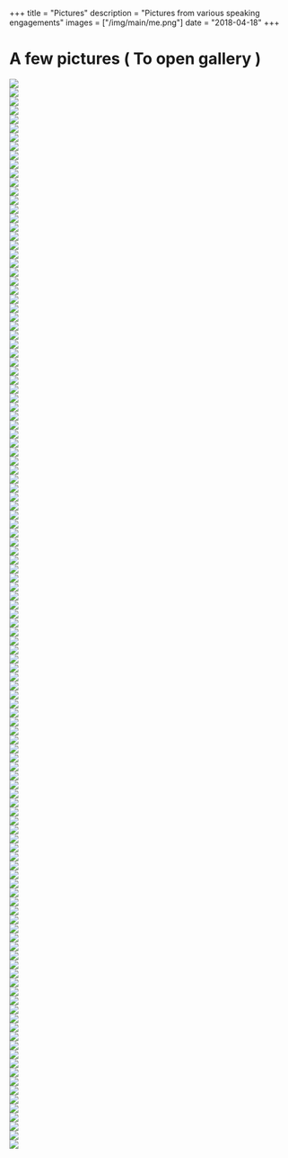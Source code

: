 +++
title = "Pictures"
description = "Pictures from various speaking engagements"
images = ["/img/main/me.png"]
date = "2018-04-18"
+++

# A few pictures ( <i class="fa fa-hand-pointer-o" aria-hidden="true"></i> To open gallery )

<div id='gallery'>
    <a href='/img/2017/04/all-the-things.jpg'>
        <img src='/img/2017/04/all-the-things.jpg' />
        <div class='caption'><i class='fa fa-search icon'></i></div>
    </a>
    <a href='/img/2017/04/an-mvp.jpg'>
        <img src='/img/2017/04/an-mvp.jpg' />
        <div class='caption'><i class='fa fa-search icon'></i></div>
    </a>
    <a href='/img/2017/04/arthur.jpg'>
        <img src='/img/2017/04/arthur.jpg' />
        <div class='caption'><i class='fa fa-search icon'></i></div>
    </a>
    <a href='/img/2017/04/beard.jpg'>
        <img src='/img/2017/04/beard.jpg' />
        <div class='caption'><i class='fa fa-search icon'></i></div>
    </a>
    <a href='/img/2017/04/belgrade-1.jpg'>
        <img src='/img/2017/04/belgrade-1.jpg' />
        <div class='caption'><i class='fa fa-search icon'></i></div>
    </a>
    <a href='/img/2017/04/belgrade-2.jpg'>
        <img src='/img/2017/04/belgrade-2.jpg' />
        <div class='caption'><i class='fa fa-search icon'></i></div>
    </a>
    <a href='/img/2017/04/belgrade-3.jpg'>
        <img src='/img/2017/04/belgrade-3.jpg' />
        <div class='caption'><i class='fa fa-search icon'></i></div>
    </a>
    <a href='/img/2017/04/belgrade-4.jpg'>
        <img src='/img/2017/04/belgrade-4.jpg' />
        <div class='caption'><i class='fa fa-search icon'></i></div>
    </a>
    <a href='/img/2017/04/belgrade-5.jpg'>
        <img src='/img/2017/04/belgrade-5.jpg' />
        <div class='caption'><i class='fa fa-search icon'></i></div>
    </a>
    <a href='/img/2017/04/belgrade-intro.jpg'>
        <img src='/img/2017/04/belgrade-intro.jpg' />
        <div class='caption'><i class='fa fa-search icon'></i></div>
    </a>
    <a href='/img/2017/04/bowling.jpg'>
        <img src='/img/2017/04/bowling.jpg' />
        <div class='caption'><i class='fa fa-search icon'></i></div>
    </a>
    <a href='/img/2017/04/ccc.jpg'>
        <img src='/img/2017/04/ccc.jpg' />
        <div class='caption'><i class='fa fa-search icon'></i></div>
    </a>
    <a href='/img/2017/04/ccc-demo.jpg'>
        <img src='/img/2017/04/ccc-demo.jpg' />
        <div class='caption'><i class='fa fa-search icon'></i></div>
    </a>
    <a href='/img/2017/04/ccc-intro.jpg'>
        <img src='/img/2017/04/ccc-intro.jpg' />
        <div class='caption'><i class='fa fa-search icon'></i></div>
    </a>
    <a href='/img/2017/04/cccode-0.JPG'>
        <img src='/img/2017/04/cccode-0.JPG' />
        <div class='caption'><i class='fa fa-search icon'></i></div>
    </a>
    <a href='/img/2017/04/cccode-1.JPG'>
        <img src='/img/2017/04/cccode-1.JPG' />
        <div class='caption'><i class='fa fa-search icon'></i></div>
    </a>
    <a href='/img/2017/04/cccode-2.JPG'>
        <img src='/img/2017/04/cccode-2.JPG' />
        <div class='caption'><i class='fa fa-search icon'></i></div>
    </a>
    <a href='/img/2017/04/cccode-3.JPG'>
        <img src='/img/2017/04/cccode-3.JPG' />
        <div class='caption'><i class='fa fa-search icon'></i></div>
    </a>
    <a href='/img/2017/04/cccode-4.jpg'>
        <img src='/img/2017/04/cccode-4.jpg' />
        <div class='caption'><i class='fa fa-search icon'></i></div>
    </a>
    <a href='/img/2017/04/cccode-5.jpg'>
        <img src='/img/2017/04/cccode-5.jpg' />
        <div class='caption'><i class='fa fa-search icon'></i></div>
    </a>
    <a href='/img/2017/04/cccode-6.jpg'>
        <img src='/img/2017/04/cccode-6.jpg' />
        <div class='caption'><i class='fa fa-search icon'></i></div>
    </a>
    <a href='/img/2017/04/ccc-typescript.jpg'>
        <img src='/img/2017/04/ccc-typescript.jpg' />
        <div class='caption'><i class='fa fa-search icon'></i></div>
    </a>
    <a href='/img/2017/04/chi-coder-conf.jpg'>
        <img src='/img/2017/04/chi-coder-conf.jpg' />
        <div class='caption'><i class='fa fa-search icon'></i></div>
    </a>
    <a href='/img/2017/04/chi-coder-conf-2.jpg'>
        <img src='/img/2017/04/chi-coder-conf-2.jpg' />
        <div class='caption'><i class='fa fa-search icon'></i></div>
    </a>
    <a href='/img/2017/04/chi-js.jpg'>
        <img src='/img/2017/04/chi-js.jpg' />
        <div class='caption'><i class='fa fa-search icon'></i></div>
    </a>
    <a href='/img/2017/04/chi-js-2.jpg'>
        <img src='/img/2017/04/chi-js-2.jpg' />
        <div class='caption'><i class='fa fa-search icon'></i></div>
    </a>
    <a href='/img/2017/04/close-up.jpg'>
        <img src='/img/2017/04/close-up.jpg' />
        <div class='caption'><i class='fa fa-search icon'></i></div>
    </a>
    <a href='/img/2017/04/conferences.jpg'>
        <img src='/img/2017/04/conferences.jpg' />
        <div class='caption'><i class='fa fa-search icon'></i></div>
    </a>
    <a href='/img/2017/04/core-4.jpg'>
        <img src='/img/2017/04/core-4.jpg' />
        <div class='caption'><i class='fa fa-search icon'></i></div>
    </a>
    <a href='/img/2017/04/damien.jpg'>
        <img src='/img/2017/04/damien.jpg' />
        <div class='caption'><i class='fa fa-search icon'></i></div>
    </a>
    <a href='/img/2017/04/dev-up-1.jpg'>
        <img src='/img/2017/04/dev-up-1.jpg' />
        <div class='caption'><i class='fa fa-search icon'></i></div>
    </a>
    <a href='/img/2017/04/dev-up-18-0.jpg'>
        <img src='/img/2017/04/dev-up-18-0.jpg' />
        <div class='caption'><i class='fa fa-search icon'></i></div>
    </a>
    <a href='/img/2017/04/dev-up-18-1.jpg'>
        <img src='/img/2017/04/dev-up-18-1.jpg' />
        <div class='caption'><i class='fa fa-search icon'></i></div>
    </a>
    <a href='/img/2017/04/dev-up-18-2.jpg'>
        <img src='/img/2017/04/dev-up-18-2.jpg' />
        <div class='caption'><i class='fa fa-search icon'></i></div>
    </a>
    <a href='/img/2017/04/dev-up-18-3.jpg'>
        <img src='/img/2017/04/dev-up-18-3.jpg' />
        <div class='caption'><i class='fa fa-search icon'></i></div>
    </a>
    <a href='/img/2017/04/dev-up-18-4.JPG'>
        <img src='/img/2017/04/dev-up-18-4.JPG' />
        <div class='caption'><i class='fa fa-search icon'></i></div>
    </a>
    <a href='/img/2017/04/dope.jpg'>
        <img src='/img/2017/04/dope.jpg' />
        <div class='caption'><i class='fa fa-search icon'></i></div>
    </a>
    <a href='/img/2017/04/dot.net.jpg'>
        <img src='/img/2017/04/dot.net.jpg' />
        <div class='caption'><i class='fa fa-search icon'></i></div>
    </a>
    <a href='/img/2017/04/dot.net-1.jpg'>
        <img src='/img/2017/04/dot.net-1.jpg' />
        <div class='caption'><i class='fa fa-search icon'></i></div>
    </a>
    <a href='/img/2017/04/driving.jpg'>
        <img src='/img/2017/04/driving.jpg' />
        <div class='caption'><i class='fa fa-search icon'></i></div>
    </a>
    <a href='/img/2017/04/friends.jpg'>
        <img src='/img/2017/04/friends.jpg' />
        <div class='caption'><i class='fa fa-search icon'></i></div>
    </a>
    <a href='/img/2017/04/friends-2.jpg'>
        <img src='/img/2017/04/friends-2.jpg' />
        <div class='caption'><i class='fa fa-search icon'></i></div>
    </a>
    <a href='/img/2017/04/friends-3.png'>
        <img src='/img/2017/04/friends-3.png' />
        <div class='caption'><i class='fa fa-search icon'></i></div>
    </a>
    <a href='/img/2017/04/friends-4.jpg'>
        <img src='/img/2017/04/friends-4.jpg' />
        <div class='caption'><i class='fa fa-search icon'></i></div>
    </a>
    <a href='/img/2017/04/giard.jpg'>
        <img src='/img/2017/04/giard.jpg' />
        <div class='caption'><i class='fa fa-search icon'></i></div>
    </a>
    <a href='/img/2017/04/group-syntax.jpg'>
        <img src='/img/2017/04/group-syntax.jpg' />
        <div class='caption'><i class='fa fa-search icon'></i></div>
    </a>
    <a href='/img/2017/04/hello-world.jpg'>
        <img src='/img/2017/04/hello-world.jpg' />
        <div class='caption'><i class='fa fa-search icon'></i></div>
    </a>
    <a href='/img/2017/04/indy-code.jpg'>
        <img src='/img/2017/04/indy-code.jpg' />
        <div class='caption'><i class='fa fa-search icon'></i></div>
    </a>
    <a href='/img/2017/04/ink.jpg'>
        <img src='/img/2017/04/ink.jpg' />
        <div class='caption'><i class='fa fa-search icon'></i></div>
    </a>
    <a href='/img/2017/04/jon.jpg'>
        <img src='/img/2017/04/jon.jpg' />
        <div class='caption'><i class='fa fa-search icon'></i></div>
    </a>
    <a href='/img/2017/04/jon-and-i.jpg'>
        <img src='/img/2017/04/jon-and-i.jpg' />
        <div class='caption'><i class='fa fa-search icon'></i></div>
    </a>
    <a href='/img/2017/04/jon-and-jeff.jpg'>
        <img src='/img/2017/04/jon-and-jeff.jpg' />
        <div class='caption'><i class='fa fa-search icon'></i></div>
    </a>
    <a href='/img/2017/04/lance.jpg'>
        <img src='/img/2017/04/lance.jpg' />
        <div class='caption'><i class='fa fa-search icon'></i></div>
    </a>
    <a href='/img/2017/04/launch-event.jpg'>
        <img src='/img/2017/04/launch-event.jpg' />
        <div class='caption'><i class='fa fa-search icon'></i></div>
    </a>
    <a href='/img/2017/04/machine.jpg'>
        <img src='/img/2017/04/machine.jpg' />
        <div class='caption'><i class='fa fa-search icon'></i></div>
    </a>
    <a href='/img/2017/04/mads.jpg'>
        <img src='/img/2017/04/mads.jpg' />
        <div class='caption'><i class='fa fa-search icon'></i></div>
    </a>
    <a href='/img/2017/04/mads-and-dnc.jpg'>
        <img src='/img/2017/04/mads-and-dnc.jpg' />
        <div class='caption'><i class='fa fa-search icon'></i></div>
    </a>
    <a href='/img/2017/04/maria.jpg'>
        <img src='/img/2017/04/maria.jpg' />
        <div class='caption'><i class='fa fa-search icon'></i></div>
    </a>
    <a href='/img/2017/04/maria-1.jpg'>
        <img src='/img/2017/04/maria-1.jpg' />
        <div class='caption'><i class='fa fa-search icon'></i></div>
    </a>
    <a href='/img/2017/04/media.jpg'>
        <img src='/img/2017/04/media.jpg' />
        <div class='caption'><i class='fa fa-search icon'></i></div>
    </a>
    <a href='/img/2017/04/meet-ii-0.jpg'>
        <img src='/img/2017/04/meet-ii-0.jpg' />
        <div class='caption'><i class='fa fa-search icon'></i></div>
    </a>
    <a href='/img/2017/04/meet-ii-1.jpg'>
        <img src='/img/2017/04/meet-ii-1.jpg' />
        <div class='caption'><i class='fa fa-search icon'></i></div>
    </a>
    <a href='/img/2017/04/meet-ii-2.jpg'>
        <img src='/img/2017/04/meet-ii-2.jpg' />
        <div class='caption'><i class='fa fa-search icon'></i></div>
    </a>
    <a href='/img/2017/04/meet-ii-3.jpg'>
        <img src='/img/2017/04/meet-ii-3.jpg' />
        <div class='caption'><i class='fa fa-search icon'></i></div>
    </a>
    <a href='/img/2017/04/meet-ii-5.jpg'>
        <img src='/img/2017/04/meet-ii-5.jpg' />
        <div class='caption'><i class='fa fa-search icon'></i></div>
    </a>
    <a href='/img/2017/04/meet-ii-6.jpg'>
        <img src='/img/2017/04/meet-ii-6.jpg' />
        <div class='caption'><i class='fa fa-search icon'></i></div>
    </a>
    <a href='/img/2017/04/meet-the-meetups.jpg'>
        <img src='/img/2017/04/meet-the-meetups.jpg' />
        <div class='caption'><i class='fa fa-search icon'></i></div>
    </a>
    <a href='/img/2017/04/meet-the-meetups-1.jpg'>
        <img src='/img/2017/04/meet-the-meetups-1.jpg' />
        <div class='caption'><i class='fa fa-search icon'></i></div>
    </a>
    <a href='/img/2017/04/meet-the-meetups-2.jpg'>
        <img src='/img/2017/04/meet-the-meetups-2.jpg' />
        <div class='caption'><i class='fa fa-search icon'></i></div>
    </a>
    <a href='/img/2017/04/meet-the-meetups-3.jpg'>
        <img src='/img/2017/04/meet-the-meetups-3.jpg' />
        <div class='caption'><i class='fa fa-search icon'></i></div>
    </a>
    <a href='/img/2017/04/meet-the-meetups-4.jpg'>
        <img src='/img/2017/04/meet-the-meetups-4.jpg' />
        <div class='caption'><i class='fa fa-search icon'></i></div>
    </a>
    <a href='/img/2017/04/metea-conf.jpg'>
        <img src='/img/2017/04/metea-conf.jpg' />
        <div class='caption'><i class='fa fa-search icon'></i></div>
    </a>
    <a href='/img/2017/04/microsoft.jpg'>
        <img src='/img/2017/04/microsoft.jpg' />
        <div class='caption'><i class='fa fa-search icon'></i></div>
    </a>
    <a href='/img/2017/04/mke-dot-net.jpg'>
        <img src='/img/2017/04/mke-dot-net.jpg' />
        <div class='caption'><i class='fa fa-search icon'></i></div>
    </a>
    <a href='/img/2017/04/mke-dot-net-1.jpg'>
        <img src='/img/2017/04/mke-dot-net-1.jpg' />
        <div class='caption'><i class='fa fa-search icon'></i></div>
    </a>
    <a href='/img/2017/04/mke-dot-net-2.jpg'>
        <img src='/img/2017/04/mke-dot-net-2.jpg' />
        <div class='caption'><i class='fa fa-search icon'></i></div>
    </a>
    <a href='/img/2017/04/mke-dot-net-3.jpg'>
        <img src='/img/2017/04/mke-dot-net-3.jpg' />
        <div class='caption'><i class='fa fa-search icon'></i></div>
    </a>
    <a href='/img/2017/04/mke-js.jpg'>
        <img src='/img/2017/04/mke-js.jpg' />
        <div class='caption'><i class='fa fa-search icon'></i></div>
    </a>
    <a href='/img/2017/04/ms-classic.jpg'>
        <img src='/img/2017/04/ms-classic.jpg' />
        <div class='caption'><i class='fa fa-search icon'></i></div>
    </a>
    <a href='/img/2017/04/mvp.jpg'>
        <img src='/img/2017/04/mvp.jpg' />
        <div class='caption'><i class='fa fa-search icon'></i></div>
    </a>
    <a href='/img/2017/04/mvp-2.jpg'>
        <img src='/img/2017/04/mvp-2.jpg' />
        <div class='caption'><i class='fa fa-search icon'></i></div>
    </a>
    <a href='/img/2017/04/mvp-3.jpg'>
        <img src='/img/2017/04/mvp-3.jpg' />
        <div class='caption'><i class='fa fa-search icon'></i></div>
    </a>
    <a href='/img/2017/04/mvp-4.jpg'>
        <img src='/img/2017/04/mvp-4.jpg' />
        <div class='caption'><i class='fa fa-search icon'></i></div>
    </a>
    <a href='/img/2017/04/mvp-5.jpg'>
        <img src='/img/2017/04/mvp-5.jpg' />
        <div class='caption'><i class='fa fa-search icon'></i></div>
    </a>
    <a href='/img/2017/04/mvp-branded.jpg'>
        <img src='/img/2017/04/mvp-branded.jpg' />
        <div class='caption'><i class='fa fa-search icon'></i></div>
    </a>
    <a href='/img/2017/04/mvp-summit.jpg'>
        <img src='/img/2017/04/mvp-summit.jpg' />
        <div class='caption'><i class='fa fa-search icon'></i></div>
    </a>
    <a href='/img/2017/04/nis-1.jpg'>
        <img src='/img/2017/04/nis-1.jpg' />
        <div class='caption'><i class='fa fa-search icon'></i></div>
    </a>
    <a href='/img/2017/04/nis-2.jpg'>
        <img src='/img/2017/04/nis-2.jpg' />
        <div class='caption'><i class='fa fa-search icon'></i></div>
    </a>
    <a href='/img/2017/04/nis-3.jpg'>
        <img src='/img/2017/04/nis-3.jpg' />
        <div class='caption'><i class='fa fa-search icon'></i></div>
    </a>
    <a href='/img/2017/04/nis-4.jpg'>
        <img src='/img/2017/04/nis-4.jpg' />
        <div class='caption'><i class='fa fa-search icon'></i></div>
    </a>
    <a href='/img/2017/04/nis-group.jpg'>
        <img src='/img/2017/04/nis-group.jpg' />
        <div class='caption'><i class='fa fa-search icon'></i></div>
    </a>
    <a href='/img/2017/04/novi-sad-1.jpg'>
        <img src='/img/2017/04/novi-sad-1.jpg' />
        <div class='caption'><i class='fa fa-search icon'></i></div>
    </a>
    <a href='/img/2017/04/novi-sad-2.jpg'>
        <img src='/img/2017/04/novi-sad-2.jpg' />
        <div class='caption'><i class='fa fa-search icon'></i></div>
    </a>
    <a href='/img/2017/04/novi-sad-3.jpg'>
        <img src='/img/2017/04/novi-sad-3.jpg' />
        <div class='caption'><i class='fa fa-search icon'></i></div>
    </a>
    <a href='/img/2017/04/novi-sad-4.jpg'>
        <img src='/img/2017/04/novi-sad-4.jpg' />
        <div class='caption'><i class='fa fa-search icon'></i></div>
    </a>
    <a href='/img/2017/04/only-js.jpg'>
        <img src='/img/2017/04/only-js.jpg' />
        <div class='caption'><i class='fa fa-search icon'></i></div>
    </a>
    <a href='/img/2017/04/prarie.code.jpg'>
        <img src='/img/2017/04/prarie.code.jpg' />
        <div class='caption'><i class='fa fa-search icon'></i></div>
    </a>
    <a href='/img/2017/04/preach.jpg'>
        <img src='/img/2017/04/preach.jpg' />
        <div class='caption'><i class='fa fa-search icon'></i></div>
    </a>
    <a href='/img/2017/04/ql-tech-1.jpg'>
        <img src='/img/2017/04/ql-tech-1.jpg' />
        <div class='caption'><i class='fa fa-search icon'></i></div>
    </a>
    <a href='/img/2017/04/ql-tech-2.jpg'>
        <img src='/img/2017/04/ql-tech-2.jpg' />
        <div class='caption'><i class='fa fa-search icon'></i></div>
    </a>
    <a href='/img/2017/04/rule-breaker.jpg'>
        <img src='/img/2017/04/rule-breaker.jpg' />
        <div class='caption'><i class='fa fa-search icon'></i></div>
    </a>
    <a href='/img/2017/04/scott-and-scott.jpg'>
        <img src='/img/2017/04/scott-and-scott.jpg' />
        <div class='caption'><i class='fa fa-search icon'></i></div>
    </a>
    <a href='/img/2017/04/skyward.jpg'>
        <img src='/img/2017/04/skyward.jpg' />
        <div class='caption'><i class='fa fa-search icon'></i></div>
    </a>
    <a href='/img/2017/04/south-florida.jpg'>
        <img src='/img/2017/04/south-florida.jpg' />
        <div class='caption'><i class='fa fa-search icon'></i></div>
    </a>
    <a href='/img/2017/04/south-florida-1.jpg'>
        <img src='/img/2017/04/south-florida-1.jpg' />
        <div class='caption'><i class='fa fa-search icon'></i></div>
    </a>
    <a href='/img/2017/04/south-florida-2.jpg'>
        <img src='/img/2017/04/south-florida-2.jpg' />
        <div class='caption'><i class='fa fa-search icon'></i></div>
    </a>
    <a href='/img/2017/04/south-florida-3.jpg'>
        <img src='/img/2017/04/south-florida-3.jpg' />
        <div class='caption'><i class='fa fa-search icon'></i></div>
    </a>
    <a href='/img/2017/04/spirit-detroit.jpg'>
        <img src='/img/2017/04/spirit-detroit.jpg' />
        <div class='caption'><i class='fa fa-search icon'></i></div>
    </a>
    <a href='/img/2017/04/stl.jpg'>
        <img src='/img/2017/04/stl.jpg' />
        <div class='caption'><i class='fa fa-search icon'></i></div>
    </a>
    <a href='/img/2017/04/summit.jpg'>
        <img src='/img/2017/04/summit.jpg' />
        <div class='caption'><i class='fa fa-search icon'></i></div>
    </a>
    <a href='/img/2017/04/syntax-badge.jpg'>
        <img src='/img/2017/04/syntax-badge.jpg' />
        <div class='caption'><i class='fa fa-search icon'></i></div>
    </a>
    <a href='/img/2017/04/syntax-ts.JPG'>
        <img src='/img/2017/04/syntax-ts.JPG' />
        <div class='caption'><i class='fa fa-search icon'></i></div>
    </a>
    <a href='/img/2017/04/tech-panel.png'>
        <img src='/img/2017/04/tech-panel.png' />
        <div class='caption'><i class='fa fa-search icon'></i></div>
    </a>
    <a href='/img/2017/04/that-conf.jpg'>
        <img src='/img/2017/04/that-conf.jpg' />
        <div class='caption'><i class='fa fa-search icon'></i></div>
    </a>
    <a href='/img/2017/04/that-conf-1.jpg'>
        <img src='/img/2017/04/that-conf-1.jpg' />
        <div class='caption'><i class='fa fa-search icon'></i></div>
    </a>
    <a href='/img/2017/04/that-conf-2.jpg'>
        <img src='/img/2017/04/that-conf-2.jpg' />
        <div class='caption'><i class='fa fa-search icon'></i></div>
    </a>
    <a href='/img/2017/04/troy-hunt.jpg'>
        <img src='/img/2017/04/troy-hunt.jpg' />
        <div class='caption'><i class='fa fa-search icon'></i></div>
    </a>
    <a href='/img/2017/04/wi.net-ug.jpg'>
        <img src='/img/2017/04/wi.net-ug.jpg' />
        <div class='caption'><i class='fa fa-search icon'></i></div>
    </a>
    <a href='/img/2017/04/wtf-pine.jpg'>
        <img src='/img/2017/04/wtf-pine.jpg' />
        <div class='caption'><i class='fa fa-search icon'></i></div>
    </a>
</div>

<script type="text/javascript">
    $(document).ready(function() {
        let $gallery = $("#gallery");
        if ($gallery.length) {
            $gallery.justifiedGallery({
                randomize: true,
                rowHeight: 160
            }).on('jg.complete', function() {
                $gallery.lightGallery({
                    selector: 'a',
                    thumbnail: false
                }); 
            });
        }                
    });
</script>